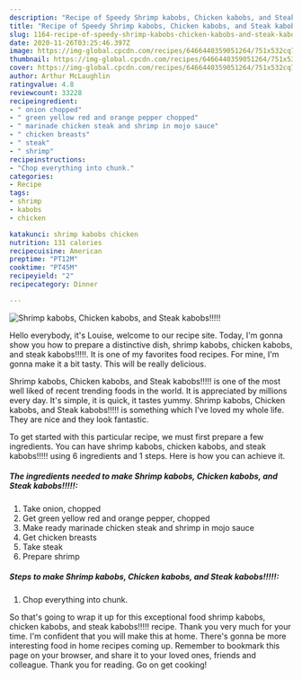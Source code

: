 ```yaml
---
description: "Recipe of Speedy Shrimp kabobs, Chicken kabobs, and Steak kabobs!!!!!"
title: "Recipe of Speedy Shrimp kabobs, Chicken kabobs, and Steak kabobs!!!!!"
slug: 1164-recipe-of-speedy-shrimp-kabobs-chicken-kabobs-and-steak-kabobs
date: 2020-11-26T03:25:46.397Z
image: https://img-global.cpcdn.com/recipes/6466440359051264/751x532cq70/shrimp-kabobs-chicken-kabobs-and-steak-kabobs-recipe-main-photo.jpg
thumbnail: https://img-global.cpcdn.com/recipes/6466440359051264/751x532cq70/shrimp-kabobs-chicken-kabobs-and-steak-kabobs-recipe-main-photo.jpg
cover: https://img-global.cpcdn.com/recipes/6466440359051264/751x532cq70/shrimp-kabobs-chicken-kabobs-and-steak-kabobs-recipe-main-photo.jpg
author: Arthur McLaughlin
ratingvalue: 4.8
reviewcount: 33228
recipeingredient:
- " onion chopped"
- " green yellow red and orange pepper chopped"
- " marinade chicken steak and shrimp in mojo sauce"
- " chicken breasts"
- " steak"
- " shrimp"
recipeinstructions:
- "Chop everything into chunk."
categories:
- Recipe
tags:
- shrimp
- kabobs
- chicken

katakunci: shrimp kabobs chicken 
nutrition: 131 calories
recipecuisine: American
preptime: "PT12M"
cooktime: "PT45M"
recipeyield: "2"
recipecategory: Dinner

---
```



![Shrimp kabobs, Chicken kabobs, and Steak kabobs!!!!!](https://img-global.cpcdn.com/recipes/6466440359051264/751x532cq70/shrimp-kabobs-chicken-kabobs-and-steak-kabobs-recipe-main-photo.jpg)

Hello everybody, it's Louise, welcome to our recipe site. Today, I'm gonna show you how to prepare a distinctive dish, shrimp kabobs, chicken kabobs, and steak kabobs!!!!!. It is one of my favorites food recipes. For mine, I'm gonna make it a bit tasty. This will be really delicious.



Shrimp kabobs, Chicken kabobs, and Steak kabobs!!!!! is one of the most well liked of recent trending foods in the world. It is appreciated by millions every day. It's simple, it is quick, it tastes yummy. Shrimp kabobs, Chicken kabobs, and Steak kabobs!!!!! is something which I've loved my whole life. They are nice and they look fantastic.


To get started with this particular recipe, we must first prepare a few ingredients. You can have shrimp kabobs, chicken kabobs, and steak kabobs!!!!! using 6 ingredients and 1 steps. Here is how you can achieve it.

<!--inarticleads1-->

##### The ingredients needed to make Shrimp kabobs, Chicken kabobs, and Steak kabobs!!!!!:

1. Take  onion, chopped
1. Get  green yellow red and orange pepper, chopped
1. Make ready  marinade chicken steak and shrimp in mojo sauce
1. Get  chicken breasts
1. Take  steak
1. Prepare  shrimp




<!--inarticleads2-->

##### Steps to make Shrimp kabobs, Chicken kabobs, and Steak kabobs!!!!!:

1. Chop everything into chunk.




So that's going to wrap it up for this exceptional food shrimp kabobs, chicken kabobs, and steak kabobs!!!!! recipe. Thank you very much for your time. I'm confident that you will make this at home. There's gonna be more interesting food in home recipes coming up. Remember to bookmark this page on your browser, and share it to your loved ones, friends and colleague. Thank you for reading. Go on get cooking!

